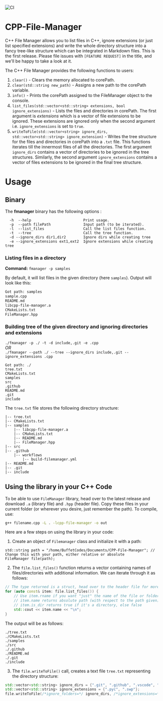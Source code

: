 ![CI](https://github.com/BuffetCodes/CPP-File-Manager/workflows/CI/badge.svg)

# CPP-File-Manager

C++ File Manager allows you to list files in C++, ignore extensions (or just list specified extensions) and write the whole directory structure into a fancy tree-like structure which can be integrated in Markdown files. This is the first release. Please file issues with `[FEATURE REQUEST]` in the title, and we'll be happy to take a look at it.

The C++ File Manager provides the following functions to users:

1. `clear()` - Clears the memory allocated to corePath.
2. `clear(std::string new_path)` - Assigns a new path to the corePath variable.
3. `info()` - Prints the corePath assigned to the FileManager object to the console.
4. `list_files(std::vector<std::string> extensions, bool ignore_extensions)` - Lists the files and directories in corePath. The first argument is *extensions* which is a vector of file extensions to be ignored. These extensions are ignored only when the second argument i.e. `ignore_extensions` is set to `true`.
5. `writeToFile(std::vector<string> ignore_dirs, std::vector<std::string> ignore_extension)` - Writes the tree structure for the files and directories in corePath into a `.txt` file. This functions iterates till the innermost files of all the directories. The first argument `ignore_dirs` contains a vector of directories to be ignored in the tree structures. Similarly, the second argument `ignore_extensions` contains a vector of files extensions to be ignored in the final tree structure.

# Usage 

## Binary

The **fmanager** binary has the following options :

```
  -h  --help                        Print usage. 
  -p  --path filePath               Input path (to be iterated). 
  -l  --list_files                  Call the list files function. 
  -t  --tree                        Call the tree function. 
  -d --ignore_dirs dir1,dir2        Ignore dirs while creating tree 
  -e --ignore_extensions ext1,ext2  Ignore extensions while creating tree 
```

### Listing files in a directory    

**Command:** `fmanager -p samples`

By default, it will list files in the given directory (here `samples`). Output will look like this:

```bash
Got path: samples
sample.cpp
README.md
libcpp-file-manager.a
CMakeLists.txt
FileManager.hpp
```

### Building tree of the given directory and ignoring directories and extensions

`./fmanager -p ./ -t -d include,.git -e .cpp`\
_OR_ \
`./fmanager --path ./ --tree --ignore_dirs include,.git --ignore_extensions .cpp`

``` 
Got path: ./
tree.txt
CMakeLists.txt
samples
src
.github
README.md
.git
include
```

The `tree.txt` file stores the following directory structure:

```
|-- tree.txt
|-- CMakeLists.txt
|-- samples
    |-- libcpp-file-manager.a
    |-- CMakeLists.txt
    |-- README.md
    |-- FileManager.hpp
|-- src
|-- .github
    |-- workflows
        |-- build-filemanager.yml
|-- README.md
|-- .git
|-- include
```

## Using the library in your C++ Code

To be able to use `FileManager` library, head over to the latest release and download `.a` (library file) and `.hpp` (header file). Copy these files in your current folder (or wherever you desire, just remember the path). To compile, use:

```bash
g++ filename.cpp -L . -lcpp-file-manager -o out
```

Here are a few steps on using the library in your code:

1. Create an object of `Filemanager` class and initialize it with a path:

``` 
std::string path = "/home/BuffetCodes/Documents/CPP-File-Manager"; // Change this with your path, either relative or absolute
FileManager file(path);
```

2. The `file.list_files()` function returns a vector containing names of files/directories with additional information. We can iterate through it as follows:

```cpp
// The type returned is a struct, head over to the header file for more details on it
for (auto const& item: file.list_files()) {
    // Use item.rname if you want "just" the name of the file or folder
    // item.name returns absolute path (with respect to the path given)
    // item.is_dir returns true if it's a directory, else false
    std::cout << item.name << "\n";
}
```

The output will be as follows:

```
./tree.txt
./CMakeLists.txt
./samples
./src
./.github
./README.md
./.git
./include
```

3. The `file.writeToFile()` call, creates a text file `tree.txt` representing the directory structure: 

```cpp
std::vector<std::string> ignore_dirs = {".git", ".github", ".vscode", "build"};
std::vector<std::string> ignore_extensions = {".pyc", ".swp"};
file.writeToFile(/*ignore_folders=*/ ignore_dirs, /*ignore_extensions=*/ ignore_extensions);
```
